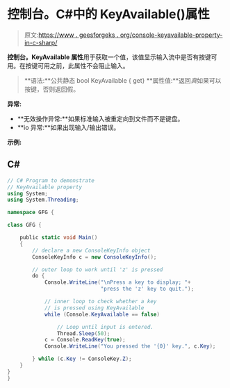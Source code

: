 # 控制台。C#中的 KeyAvailable()属性

> 原文:[https://www . geesforgeks . org/console-keyavailable-property-in-c-sharp/](https://www.geeksforgeeks.org/console-keyavailable-property-in-c-sharp/)

**控制台。KeyAvailable 属性**用于获取一个值，该值显示输入流中是否有按键可用。在按键可用之前，此属性不会阻止输入。

> **语法:**公共静态 bool KeyAvailable { get}
> **属性值:**返回*真*如果可以按键，否则返回假。

**异常:**

*   **无效操作异常:**如果标准输入被重定向到文件而不是键盘。
*   **io 异常:**如果出现输入/输出错误。

**示例:**

## C#

```cs
// C# Program to demonstrate
// KeyAvailable property
using System;
using System.Threading;

namespace GFG {

class GFG {

    public static void Main()
    {
        // declare a new ConsoleKeyInfo object
        ConsoleKeyInfo c = new ConsoleKeyInfo();

        // outer loop to work until 'z' is pressed
        do {
            Console.WriteLine("\nPress a key to display; "+
                              "press the 'z' key to quit.");

            // inner loop to check whether a key
            // is pressed using KeyAvailable
            while (Console.KeyAvailable == false)

                // Loop until input is entered.
                Thread.Sleep(50);
            c = Console.ReadKey(true);
            Console.WriteLine("You pressed the '{0}' key.", c.Key);

        } while (c.Key != ConsoleKey.Z);
    }
}
}
```